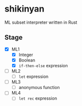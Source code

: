 # shikinyan
ML subset interpreter written in Rust

## Stage

* [x] ML1
  * [x] Integer
  * [x] Boolean
  * [x] `if-then-else` expression
* [ ] ML2
  * [ ] `let` expression
* [ ] ML3
  * [ ] anonymous function
* [ ] ML4
  * [ ] `let rec` expression
